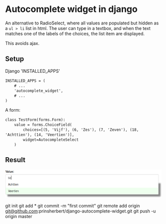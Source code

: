 
# Autocomplete widget in django

An alternative to RadioSelect, where all values are populated but hidden as a `ul > li` list in html. The user can
type in a textbox, and when the text matches one of the labels of the choices, the list item are displayed.

This avoids ajax.


## Setup

Django 'INSTALLED_APPS'

    INSTALLED_APPS = (
        # ...
        'autocomplete_widget',
        # ...
    )

A form:

    class TestForm(forms.Form):
        value = forms.ChoiceField(
            choices=[(5, 'Vijf'), (6, 'Zes'), (7, 'Zeven'), (18, 'Achttien'), (14, 'Veertien')],
            widget=AutocompleteSelect
        )

## Result

![Example widget][example]

[example]: example.png "Example widget"



git init
git add *
git commit -m "first commit"
git remote add origin git@github.com:prinsherbert/django-autocomplete-widget.git
git push -u origin master